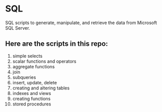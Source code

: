 # SQL
SQL scripts to generate, manipulate, and retrieve the data from Microsoft SQL Server.

## Here are the scripts in this repo:
1. simple selects
2. scalar functions and operators
3. aggregate functions
4. join
5. subqueries
6. insert, update, delete
7. creating and altering tables
8. indexes and views
9. creating functions
10. stored procedures

